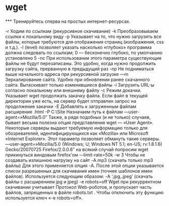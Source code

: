 # wget

*** Тренируйтесь сперва на простых интернет-ресурсах.

 

-r Ходим по ссылкам (рекурсивное скачивание)
-k Преобразовываем ссылки к локальному виду
-p Указывает на то, что нужно загрузить все файлы, которые требуются для отображения страниц (изображения, css и т.д.).
-l (level) позволяет указать насколько «глубоко» программа должна следовать по ссылкам; 0 — бесконечно глубоко, по умолчанию установлено 5
-nc При использовании этого параметра существующие файлы не будут перезаписаны. Это удобно, когда нужно продолжить загрузку сайта, прерванную в предыдущий раз
-np Не подниматься выше начального адреса при рекурсивной загрузке
—m Зеркалирование сайта. Удобно при обновлении ранее скачанного сайта. Вытаскивает только изменившиеся файлы
-i Загрузить URL-ы согласно локальному или внешнему файлу
-c Режим докачки. Указывает wget продолжать закачку файла. Если файл в текущей директории уже есть, на сервер будет отправлен запрос на продолжение закачки
-E Добавлять к загруженным файлам расширение .html
-P C:\Site Назначаем путь к файлам
—user-agent=»Mozilla/5.0″ Также, в ряде подобных (и не только) случаев, бывает весьма полезна опция представления wget — «User Agent». Некоторые серверы выдают требуемую информацию только для обозревателей, идентифицирующихся как «Mozilla» или Microsoft «Internet Explorer». Этот параметр позволяет обмануть такие серверы. —user-agent=»Mozilla/5.0 (Windows; U; Windows NT 5.1; en-US; rv:1.8.1.6) Gecko/20070725 Firefox/2.0.0.6″ на всякий случай попросим wget прикинуться виндовым firefox’ом
—limit-rate=50k -w 3 Чтобы не создавать излишнюю нагрузку на сайт
-A.mp3 (скачать только mp3 файлы) Для этого применяется опция -A. После этой опции указывается список разрешенных для скачивания имен (точнее шаблонов имен файлов). Используется следующим образом:
-A ‘.jpg,.jpeg’ (скачать файлы с расширением jpg и jpeg)
-e robots=off Wget при рекуррентном скачивании учитывает Протокол Web-роботов, и пропускает часть файлов, запрещенных в файле robots.txt . Чтобы отключить эту функцию используется ключ «-e robots=off».
